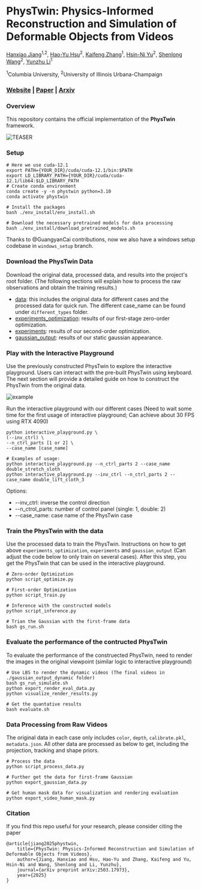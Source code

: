 # PhysTwin: Physics-Informed Reconstruction and Simulation of Deformable Objects from Videos

<span class="author-block">
<a target="_blank" href="https://jianghanxiao.github.io/">Hanxiao Jiang</a><sup>1,2</sup>,
</span>
<span class="author-block">
<a target="_blank" href="https://haoyuhsu.github.io/">Hao-Yu Hsu</a><sup>2</sup>,
</span>
<span class="author-block">
<a target="_blank" href="https://kywind.github.io/">Kaifeng Zhang</a><sup>1</sup>,
</span>
<span class="author-block">
<a target="_blank" href="https://www.linkedin.com/in/hnyu/">Hsin-Ni Yu</a><sup>2</sup>,
</span>
<span class="author-block">
<a target="_blank" href="https://shenlong.web.illinois.edu/">Shenlong Wang</a><sup>2</sup>,
</span>
<span class="author-block">
<a target="_blank" href="https://yunzhuli.github.io/">Yunzhu Li</a><sup>1</sup>
</span>

<span class="author-block"><sup>1</sup>Columbia University,</span>
<span class="author-block"><sup>2</sup>University of Illinois Urbana-Champaign</span>

### [Website](https://jianghanxiao.github.io/phystwin-web/) | [Paper](https://jianghanxiao.github.io/phystwin-web/phystwin.pdf) | [Arxiv](https://arxiv.org/abs/2503.17973)

### Overview
This repository contains the official implementation of the **PhysTwin** framework.

![TEASER](./assets/teaser.png)

### Setup
```
# Here we use cuda-12.1
export PATH={YOUR_DIR}/cuda/cuda-12.1/bin:$PATH
export LD_LIBRARY_PATH={YOUR_DIR}/cuda/cuda-12.1/lib64:$LD_LIBRARY_PATH
# Create conda environment
conda create -y -n phystwin python=3.10
conda activate phystwin

# Install the packages
bash ./env_install/env_install.sh

# Download the necessary pretrained models for data processing
bash ./env_install/download_pretrained_models.sh
```
Thanks to @GuangyanCai contributions, now we also have a windows setup codebase in `windows_setup` branch.

### Download the PhysTwin Data
Download the original data, processed data, and results into the project's root folder. (The following sections will explain how to process the raw observations and obtain the training results.)
- [data](https://drive.google.com/file/d/1A6X7X6yZFYJ8oo6Bd5LLn-RldeCKJw5Z/view?usp=sharing): this includes the original data for different cases and the processed data for quick run. The different case_name can be found under `different_types` folder.
- [experiments_optimization](https://drive.google.com/file/d/1xKlk3WumFp1Qz31NB4DQxos8jMD_pBAt/view?usp=sharing): results of our first-stage zero-order optimization.
- [experiments](https://drive.google.com/file/d/1hCGzdGlzL4qvZV3GzOCGiaVBshDgFKjq/view?usp=sharing): results of our second-order optimization.
- [gaussian_output](https://drive.google.com/file/d/12EoxhEhE90NMAqLlQoj_zM_C63BOftNW/view?usp=sharing): results of our static gaussian appearance.

### Play with the Interactive Playground
Use the previously constructed PhysTwin to explore the interactive playground. Users can interact with the pre-built PhysTwin using keyboard. The next section will provide a detailed guide on how to construct the PhysTwin from the original data.

![example](./assets/sloth.gif)

Run the interactive playground with our different cases (Need to wait some time for the first usage of interactive playground; Can achieve about 30 FPS using RTX 4090)

```
python interactive_playground.py \
(--inv_ctrl) \
--n_ctrl_parts [1 or 2] \
--case_name [case_name]

# Examples of usage:
python interactive_playground.py --n_ctrl_parts 2 --case_name double_stretch_sloth
python interactive_playground.py --inv_ctrl --n_ctrl_parts 2 --case_name double_lift_cloth_3
```

Options: 
-   --inv_ctrl: inverse the control direction
-   --n_ctrol_parts: number of control panel (single: 1, double: 2) 
-   --case_name: case name of the PhysTwin case

### Train the PhysTwin with the data
Use the processed data to train the PhysTwin. Instructions on how to get above `experiments_optimization`, `experiments` and `gaussian_output` (Can adjust the code below to only train on several cases). After this step, you get the PhysTwin that can be used in the interactive playground.
```
# Zero-order Optimization
python script_optimize.py

# First-order Optimization
python script_train.py

# Inference with the constructed models
python script_inference.py

# Trian the Gaussian with the first-frame data
bash gs_run.sh
```

### Evaluate the performance of the contructed PhysTwin
To evaluate the performance of the construected PhysTwin, need to render the images in the original viewpoint (similar logic to interactive playground)
```
# Use LBS to render the dynamic videos (The final videos in ./gaussian_output_dynamic folder)
bash gs_run_simulate.sh
python export_render_eval_data.py
python visualize_render_results.py

# Get the quantative results
bash evaluate.sh
```

### Data Processing from Raw Videos
The original data in each case only includes `color`, `depth`, `calibrate.pkl`, `metadata.json`. All other data are processed as below to get, including the projection, tracking and shape priors.
```
# Process the data
python script_process_data.py

# Further get the data for first-frame Gaussian
python export_gaussian_data.py

# Get human mask data for visualization and rendering evaluation
python export_video_human_mask.py
```

### Citation
If you find this repo useful for your research, please consider citing the paper
```
@article{jiang2025phystwin,
    title={PhysTwin: Physics-Informed Reconstruction and Simulation of Deformable Objects from Videos},
    author={Jiang, Hanxiao and Hsu, Hao-Yu and Zhang, Kaifeng and Yu, Hsin-Ni and Wang, Shenlong and Li, Yunzhu},
    journal={arXiv preprint arXiv:2503.17973},
    year={2025}
}
```
